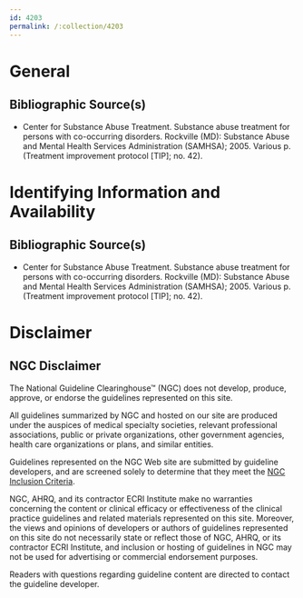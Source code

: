 ```yaml
---
id: 4203
permalink: /:collection/4203
---
```


# General

## Bibliographic Source(s)

- Center for Substance Abuse Treatment. Substance abuse treatment for persons with co-occurring disorders. Rockville (MD): Substance Abuse and Mental Health Services Administration (SAMHSA); 2005. Various p. (Treatment improvement protocol [TIP]; no. 42).

# Identifying Information and Availability

## Bibliographic Source(s)

- Center for Substance Abuse Treatment. Substance abuse treatment for persons with co-occurring disorders. Rockville (MD): Substance Abuse and Mental Health Services Administration (SAMHSA); 2005. Various p. (Treatment improvement protocol [TIP]; no. 42).

# Disclaimer

## NGC Disclaimer

The National Guideline Clearinghouse™ (NGC) does not develop, produce, approve, or endorse the guidelines represented on this site.

All guidelines summarized by NGC and hosted on our site are produced under the auspices of medical specialty societies, relevant professional associations, public or private organizations, other government agencies, health care organizations or plans, and similar entities.

Guidelines represented on the NGC Web site are submitted by guideline developers, and are screened solely to determine that they meet the [NGC Inclusion Criteria](/help-and-about/summaries/inclusion-criteria).

NGC, AHRQ, and its contractor ECRI Institute make no warranties concerning the content or clinical efficacy or effectiveness of the clinical practice guidelines and related materials represented on this site. Moreover, the views and opinions of developers or authors of guidelines represented on this site do not necessarily state or reflect those of NGC, AHRQ, or its contractor ECRI Institute, and inclusion or hosting of guidelines in NGC may not be used for advertising or commercial endorsement purposes.

Readers with questions regarding guideline content are directed to contact the guideline developer.


